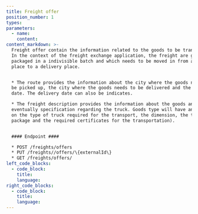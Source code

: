 ```yaml
---
title: Freight offer
position_number: 1
types:
parameters:
  - name:
    content:
content_markdown: >-
  Freight offer contain the information related to the goods to be transported.
  In the context of the freight exchange application, the freight are goods
  packaged in a indivisible batch and which needs to be moved in from a loading
  place to a delivery place.


  * The route provides the information about the city where the goods needs to
  be picked up, the city where the goods needs to be delivered and the loading
  date. The delivery date can also be indicates.

  * The freight description provides the information about the goods and
  eventually specification regarding the truck. Goods type will have an impact
  on the type of truck required for the transport, the dimension, the transport
  package and the required certificates for the transportation).


  #### Endpoint #### 

  * POST /freights/offers
  * PUT /freights//offers/\{externalId\}
  * GET /freights/offers/ 
left_code_blocks:
  - code_block:
    title:
    language:
right_code_blocks:
  - code_block:
    title:
    language:
---
```

